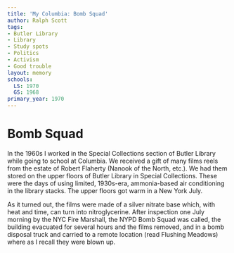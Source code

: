 ```yaml
---
title: 'My Columbia: Bomb Squad'
author: Ralph Scott
tags:
- Butler Library
- Library
- Study spots
- Politics
- Activism
- Good trouble
layout: memory
schools:
  LS: 1970
  GS: 1968
primary_year: 1970
---
```

# Bomb Squad

In the 1960s I worked in the Special Collections section of Butler Library while going to school at Columbia. We received a gift of many films reels from the estate of Robert Flaherty (Nanook of the North, etc.). We had them stored on the upper floors of Butler Library in Special Collections. These were the days of using limited, 1930s-era, ammonia-based air conditioning in the library stacks. The upper floors got warm in a New York July.

As it turned out, the films were made of a silver nitrate base which, with heat and time, can turn into nitroglycerine. After inspection one July morning by the NYC Fire Marshall, the NYPD Bomb Squad was called, the building evacuated for several hours and the films removed, and in a bomb disposal truck and carried to a remote location (read Flushing Meadows) where as I recall they were blown up.

